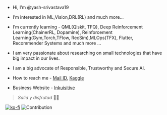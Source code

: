 * Hi, I’m @yash-srivastava19
* I’m interested in ML,Vision,DRL(RL) and much more... 
* I’m currently learning - QML(Qiskit, TFQ), Deep Reinforcement Learning(ChainerRL, Dopamine), Reinforcement Learning(Gym,Torch,TFlow, RecSim),MLOps(TFX), Flutter, Recommender Systems and much more ...
* I am very passionate about researching on small technologies that have big impact in our lives.
* I am a big advocate of Responsible, Trustworthy and Secure AI.
* How to reach me - [Mail ID](mailto:ysrivastava126@gmail.com?&cc=ysrivastava82@gmail.com&subject=Hi%20Yash%20from%20GitHub&body=Hi%20Yash%20I%20am%20%E2%80%A6%20and%20thanks%20for%20prefilling%20this%20email), [Kaggle](https://www.kaggle.com/yashsrivastava51213)

* Business Website - [Inkuisitive](https://www.inkuisitive.xyz/)
> *Salid y disfrutad* 🔴🔵

[![ko-fi](https://ko-fi.com/img/githubbutton_sm.svg)](https://ko-fi.com/P5P3B54O4)
![Contribution](https://activity-graph.herokuapp.com/graph?username=yash-srivastava19&theme=react-dark&hide_border=true&area=true)
